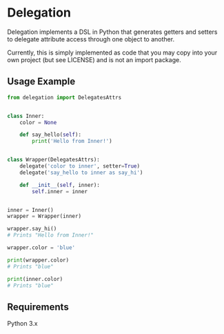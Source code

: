 Delegation
==========
Delegation implements a DSL in Python that generates getters and setters
to delegate attribute access through one object to another.

Currently, this is simply implemented as code that you may copy into your
own project (but see LICENSE) and is not an import package.

Usage Example
--------------
```python
from delegation import DelegatesAttrs


class Inner:
    color = None

    def say_hello(self):
        print('Hello from Inner!')


class Wrapper(DelegatesAttrs):
    delegate('color to inner', setter=True)
    delegate('say_hello to inner as say_hi')

    def __init__(self, inner):
        self.inner = inner


inner = Inner()
wrapper = Wrapper(inner)

wrapper.say_hi()
# Prints "Hello from Inner!"

wrapper.color = 'blue'

print(wrapper.color)
# Prints "blue"

print(inner.color)
# Prints "blue"
```

Requirements
------------
Python 3.x
